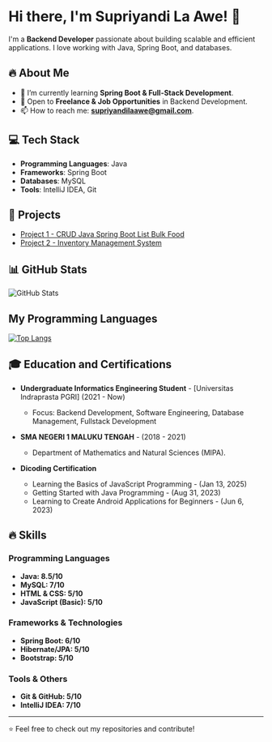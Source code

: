 # Hi there, I'm Supriyandi La Awe! 👋

I'm a **Backend Developer** passionate about building scalable and efficient applications. I love working with Java, Spring Boot, and databases.

## 🔥 About Me
- 🌱 I’m currently learning **Spring Boot & Full-Stack Development**.
- 💼 Open to **Freelance & Job Opportunities** in Backend Development.
- 📫 How to reach me: **supriyandilaawe@gmail.com**.

## 💻 Tech Stack
- **Programming Languages**: Java
- **Frameworks**: Spring Boot
- **Databases**: MySQL
- **Tools**: IntelliJ IDEA, Git

## 🚀 Projects
- [Project 1 - CRUD Java Spring Boot List Bulk Food](https://github.com/yand06/CRUD-Spring-List-Bulk-Food)
- [Project 2 - Inventory Management System](#)

## 📊 GitHub Stats
![GitHub Stats](https://github-readme-stats.vercel.app/api?username=yand06&show_icons=true&theme=dark)

## My Programming Languages
[![Top Langs](https://github-readme-stats.vercel.app/api/top-langs/?username=yand06&layout=compact&theme=dark&langs_count=8)](https://github.com/anuraghazra/github-readme-stats)

## 🎓 Education and Certifications

- **Undergraduate Informatics Engineering Student** - [Universitas Indraprasta PGRI] (2021 - Now)  
  - Focus: Backend Development, Software Engineering, Database Management, Fullstack Development
    
- **SMA NEGERI 1 MALUKU TENGAH** - (2018 - 2021)  
  - Department of Mathematics and Natural Sciences (MIPA).

- **Dicoding Certification**   
  - Learning the Basics of JavaScript Programming - (Jan 13, 2025)
  - Getting Started with Java Programming - (Aug 31, 2023)
  - Learning to Create Android Applications for Beginners - (Jun 6, 2023)

## 🔥 Skills

### Programming Languages
- **Java: 8.5/10**
- **MySQL: 7/10**  
- **HTML & CSS: 5/10**  
- **JavaScript (Basic): 5/10**  

### Frameworks & Technologies
- **Spring Boot: 6/10**  
- **Hibernate/JPA: 5/10**  
- **Bootstrap: 5/10**

### Tools & Others
- **Git & GitHub: 5/10**  
- **IntelliJ IDEA: 7/10**  

---
⭐️ Feel free to check out my repositories and contribute!
